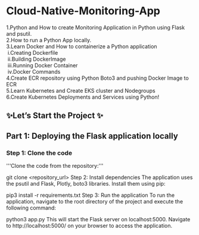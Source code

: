 # Cloud-Native-Monitoring-App
1.Python and How to create Monitoring Application in Python using Flask and psutil.  
2.How to run a Python App locally.  
3.Learn Docker and How to containerize a Python application  
&nbsp;i.Creating Dockerfile  
&nbsp;ii.Building DockerImage  
&nbsp;iii.Running Docker Container  
&nbsp;iv.Docker Commands  
4.Create ECR repository using Python Boto3 and pushing Docker Image to ECR  
5.Learn Kubernetes and Create EKS cluster and Nodegroups  
6.Create Kubernetes Deployments and Services using Python!  
## ✨Let’s Start the Project ✨  

## Part 1: Deploying the Flask application locally
### Step 1: Clone the code
'''Clone the code from the repository:'''

git clone <repository_url>
Step 2: Install dependencies
The application uses the psutil and Flask, Plotly, boto3 libraries. Install them using pip:

pip3 install -r requirements.txt
Step 3: Run the application
To run the application, navigate to the root directory of the project and execute the following command:

python3 app.py
This will start the Flask server on localhost:5000. Navigate to http://localhost:5000/ on your browser to access the application.
